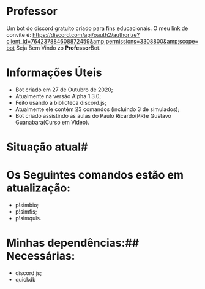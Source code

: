 # Professor
Um bot do discord gratuito criado para fins educacionais. O meu link de convite é: https://discord.com/api/oauth2/authorize?client_id=764237884608872459&amp;permissions=3308800&amp;scope=bot
Seja Bem Vindo zo **Professor**Bot. 
# **Informações Úteis**
* Bot criado em 27 de Outubro de 2020;
* Atualmente na versão Alpha 1.3.0;
* Feito usando a biblioteca discord.js;
* Atualmente ele contém 23 comandos (incluindo 3 de simulados);
* Bot criado assistindo as aulas do Paulo Ricardo(PR)e Gustavo Guanabara(Curso em Vídeo).
# Situação atual#
# Os Seguintes comandos estão em atualização:
* p!simbio;
* p!simfis;
* p!simquis.
# Minhas dependências:## Necessárias:
* discord.js;
* quickdb
